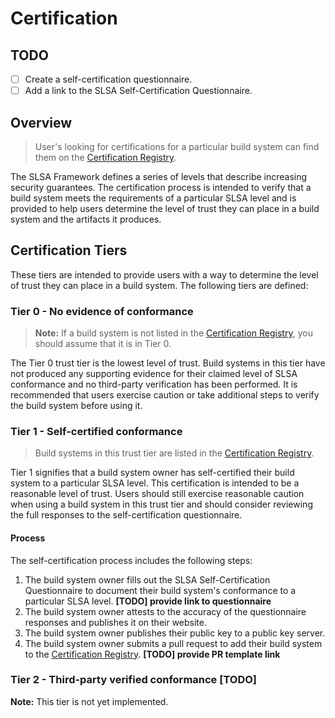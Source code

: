# Certification

## **TODO**

- [ ] Create a self-certification questionnaire.
- [ ] Add a link to the SLSA Self-Certification Questionnaire.

## Overview

> User's looking for certifications for a particular build system can find them
> on the [Certification Registry](certification-registry.md).

The SLSA Framework defines a series of levels that describe increasing security
guarantees. The certification process is intended to verify that a build system
meets the requirements of a particular SLSA level and is provided to help users
determine the level of trust they can place in a build system and the artifacts
it produces.

## Certification Tiers

These tiers are intended to provide users with a way to determine the level of
trust they can place in a build system. The following tiers are defined:

### Tier 0 - No evidence of conformance

> **Note:** If a build system is not listed in the
> [Certification Registry](certification-registry.md), you should assume that it
> is in Tier 0.

The Tier 0 trust tier is the lowest level of trust. Build systems in this tier
have not produced any supporting evidence for their claimed level of SLSA
conformance and no third-party verification has been performed. It is
recommended that users exercise caution or take additional steps to verify the
build system before using it.

### Tier 1 - Self-certified conformance

> Build systems in this trust tier are listed in the
> [Certification Registry](certification-registry.md).

Tier 1 signifies that a build system owner has self-certified their build system
to a particular SLSA level. This certification is intended to be a reasonable
level of trust. Users should still exercise reasonable caution when using a
build system in this trust tier and should consider reviewing the full
responses to the self-certification questionnaire.

#### Process

The self-certification process includes the following steps:

1. The build system owner fills out the SLSA Self-Certification Questionnaire to
   document their build system's conformance to a particular SLSA level.
   **[TODO] provide link to questionnaire**
2. The build system owner attests to the accuracy of the questionnaire responses
   and publishes it on their website.
3. The build system owner publishes their public key to a public key server.
4. The build system owner submits a pull request to add their build system to
   the [Certification Registry](certification-registry.md). **[TODO] provide PR
   template link**

### Tier 2 - Third-party verified conformance [TODO]

**Note:** This tier is not yet implemented.
